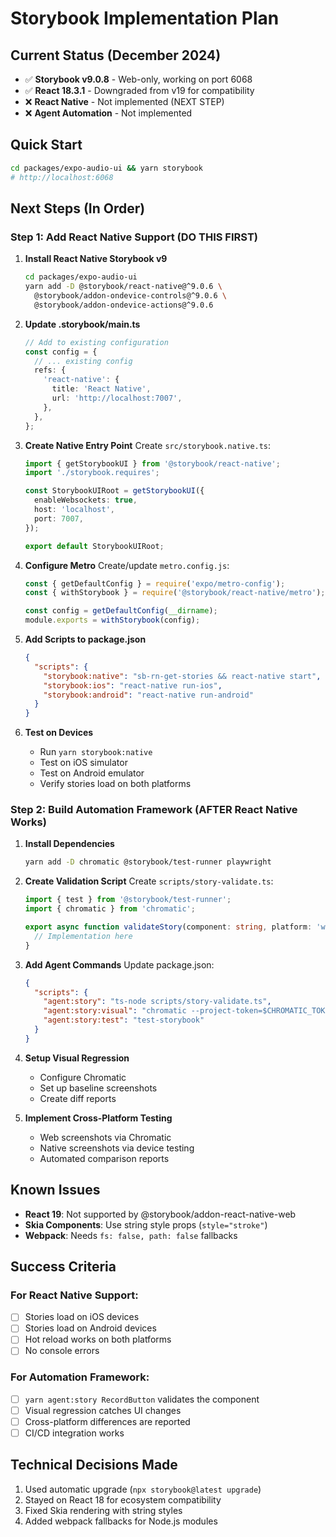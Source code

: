 # Storybook Implementation Plan

## Current Status (December 2024)
- ✅ **Storybook v9.0.8** - Web-only, working on port 6068
- ✅ **React 18.3.1** - Downgraded from v19 for compatibility  
- ❌ **React Native** - Not implemented (NEXT STEP)
- ❌ **Agent Automation** - Not implemented

## Quick Start
```bash
cd packages/expo-audio-ui && yarn storybook
# http://localhost:6068
```

## Next Steps (In Order)

### Step 1: Add React Native Support (DO THIS FIRST)

1. **Install React Native Storybook v9**
   ```bash
   cd packages/expo-audio-ui
   yarn add -D @storybook/react-native@^9.0.6 \
     @storybook/addon-ondevice-controls@^9.0.6 \
     @storybook/addon-ondevice-actions@^9.0.6
   ```

2. **Update .storybook/main.ts**
   ```typescript
   // Add to existing configuration
   const config = {
     // ... existing config
     refs: {
       'react-native': {
         title: 'React Native',
         url: 'http://localhost:7007',
       },
     },
   };
   ```

3. **Create Native Entry Point**
   Create `src/storybook.native.ts`:
   ```typescript
   import { getStorybookUI } from '@storybook/react-native';
   import './storybook.requires';
   
   const StorybookUIRoot = getStorybookUI({
     enableWebsockets: true,
     host: 'localhost',
     port: 7007,
   });
   
   export default StorybookUIRoot;
   ```

4. **Configure Metro**
   Create/update `metro.config.js`:
   ```javascript
   const { getDefaultConfig } = require('expo/metro-config');
   const { withStorybook } = require('@storybook/react-native/metro');
   
   const config = getDefaultConfig(__dirname);
   module.exports = withStorybook(config);
   ```

5. **Add Scripts to package.json**
   ```json
   {
     "scripts": {
       "storybook:native": "sb-rn-get-stories && react-native start",
       "storybook:ios": "react-native run-ios",
       "storybook:android": "react-native run-android"
     }
   }
   ```

6. **Test on Devices**
   - Run `yarn storybook:native`
   - Test on iOS simulator
   - Test on Android emulator
   - Verify stories load on both platforms

### Step 2: Build Automation Framework (AFTER React Native Works)

1. **Install Dependencies**
   ```bash
   yarn add -D chromatic @storybook/test-runner playwright
   ```

2. **Create Validation Script**
   Create `scripts/story-validate.ts`:
   ```typescript
   import { test } from '@storybook/test-runner';
   import { chromatic } from 'chromatic';
   
   export async function validateStory(component: string, platform: 'web' | 'ios' | 'android' = 'web') {
     // Implementation here
   }
   ```

3. **Add Agent Commands**
   Update package.json:
   ```json
   {
     "scripts": {
       "agent:story": "ts-node scripts/story-validate.ts",
       "agent:story:visual": "chromatic --project-token=$CHROMATIC_TOKEN",
       "agent:story:test": "test-storybook"
     }
   }
   ```

4. **Setup Visual Regression**
   - Configure Chromatic
   - Set up baseline screenshots
   - Create diff reports

5. **Implement Cross-Platform Testing**
   - Web screenshots via Chromatic
   - Native screenshots via device testing
   - Automated comparison reports

## Known Issues
- **React 19**: Not supported by @storybook/addon-react-native-web
- **Skia Components**: Use string style props (`style="stroke"`)
- **Webpack**: Needs `fs: false, path: false` fallbacks

## Success Criteria
### For React Native Support:
- [ ] Stories load on iOS devices
- [ ] Stories load on Android devices
- [ ] Hot reload works on both platforms
- [ ] No console errors

### For Automation Framework:
- [ ] `yarn agent:story RecordButton` validates the component
- [ ] Visual regression catches UI changes
- [ ] Cross-platform differences are reported
- [ ] CI/CD integration works

## Technical Decisions Made
1. Used automatic upgrade (`npx storybook@latest upgrade`)
2. Stayed on React 18 for ecosystem compatibility
3. Fixed Skia rendering with string styles
4. Added webpack fallbacks for Node.js modules
